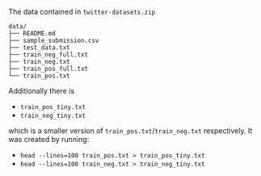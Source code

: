 The data contained in `twitter-datasets.zip`

```
data/
├── README.md
├── sample_submission.csv
├── test_data.txt
├── train_neg_full.txt
├── train_neg.txt
├── train_pos_full.txt
└── train_pos.txt
```

Additionally there is

- `train_pos_tiny.txt`
- `train_neg_tiny.txt`

which is a smaller version of `train_pos.txt`/`train_neg.txt` respectively. It was created by running:

- `head --lines=100 train_pos.txt > train_pos_tiny.txt`
- `head --lines=100 train_neg.txt > train_neg_tiny.txt`
